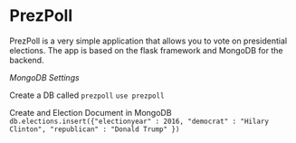 PrezPoll
==================
PrezPoll is a very simple application that allows you to vote on presidential elections.
The app is based on the flask framework and MongoDB for the backend.

*MongoDB Settings*

Create a DB called `prezpoll`
`use prezpoll`

Create and Election Document in MongoDB
`db.elections.insert({"electionyear" : 2016, "democrat" : "Hilary Clinton", "republican" : "Donald Trump" })`